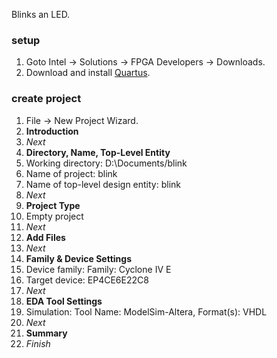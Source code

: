 Blinks an LED.


### setup

1. Goto Intel -> Solutions -> FPGA Developers -> Downloads.
2. Download and install [Quartus].

### create project

1. File -> New Project Wizard.
1. **Introduction**
1. *Next*
1. **Directory, Name, Top-Level Entity**
1. Working directory: D:\Documents/blink
1. Name of project: blink
1. Name of top-level design entity: blink
1. *Next*
1. **Project Type**
1. Empty project
1. *Next*
1. **Add Files**
1. *Next*
1. **Family & Device Settings**
1. Device family: Family: Cyclone IV E
1. Target device: EP4CE6E22C8
1. *Next*
1. **EDA Tool Settings**
1. Simulation: Tool Name: ModelSim-Altera, Format(s): VHDL
1. *Next*
1. **Summary**
1. *Finish*


[Quartus]: https://www.intel.com/content/www/us/en/programmable/downloads/download-center.html
